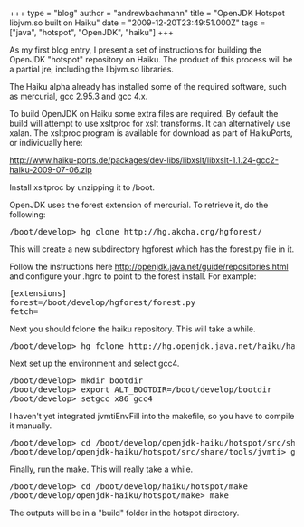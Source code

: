 +++
type = "blog"
author = "andrewbachmann"
title = "OpenJDK Hotspot libjvm.so built on Haiku"
date = "2009-12-20T23:49:51.000Z"
tags = ["java", "hotspot", "OpenJDK", "haiku"]
+++

As my first blog entry, I present a set of instructions for building the OpenJDK "hotspot" repository on Haiku.  The product of this process will be a partial jre, including the libjvm.so libraries.

<!--more-->

The Haiku alpha already has installed some of the required software, such as mercurial, gcc 2.95.3 and gcc 4.x.

To build OpenJDK on Haiku some extra files are required.  By default the build will attempt to use xsltproc for xslt transforms.  It can alternatively use xalan.  The xsltproc program is available for download as part of HaikuPorts, or individually here:

http://www.haiku-ports.de/packages/dev-libs/libxslt/libxslt-1.1.24-gcc2-haiku-2009-07-06.zip

Install xsltproc by unzipping it to /boot.

OpenJDK uses the forest extension of mercurial.  To retrieve it, do the following:

<pre class="terminal">/boot/develop> hg clone http://hg.akoha.org/hgforest/</pre>

This will create a new subdirectory hgforest which has the forest.py file in it.

Follow the instructions here http://openjdk.java.net/guide/repositories.html and configure your .hgrc to point to the forest install.  For example:

<pre>[extensions]
forest=/boot/develop/hgforest/forest.py
fetch=
</pre>

Next you should fclone the haiku repository.  This will take a while.

<pre class="terminal">/boot/develop> hg fclone http://hg.openjdk.java.net/haiku/haiku openjdk-haiku
</pre>

Next set up the environment and select gcc4.

<pre class="terminal">/boot/develop> mkdir bootdir
/boot/develop> export ALT_BOOTDIR=/boot/develop/bootdir
/boot/develop> setgcc x86 gcc4</pre>

I haven't yet integrated jvmtiEnvFill into the makefile, so you have to compile it manually.

<pre class="terminal">/boot/develop> cd /boot/develop/openjdk-haiku/hotspot/src/share/tools/jvmti
/boot/develop/openjdk-haiku/hotspot/src/share/tools/jvmti> g++ -o jvmtiEnvFill jvmtiEnvFill.cpp
</pre>

Finally, run the make.  This will really take a while.

<pre class="terminal">/boot/develop> cd /boot/develop/haiku/hotspot/make
/boot/develop/openjdk-haiku/hotspot/make> make
</pre>

The outputs will be in a "build" folder in the hotspot directory.